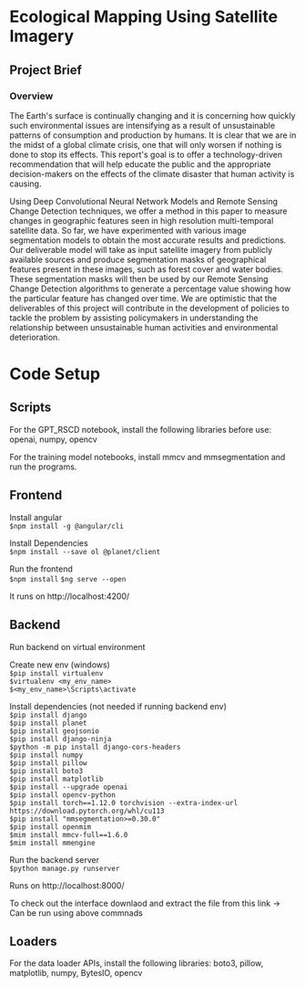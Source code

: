 # Ecological Mapping Using Satellite Imagery

## Project Brief 

### Overview
The Earth's surface is continually changing and it is concerning how quickly such environmental issues are intensifying as a result of unsustainable patterns of consumption and production by humans. It is clear that we are in the midst of a global climate crisis, one that will only worsen if nothing is done to stop its effects. This report's goal is to offer a technology-driven recommendation that will help educate the public and the appropriate decision-makers on the effects of the climate disaster that human activity is causing.

Using Deep Convolutional Neural Network Models and Remote Sensing Change Detection techniques, we offer a method in this paper to measure changes in geographic features seen in high resolution multi-temporal satellite data. So far, we have experimented with various image segmentation models to obtain the most accurate results and predictions. Our deliverable model will take as input satellite imagery from publicly available sources and produce segmentation masks of geographical features present in these images, such as forest cover and water bodies. These segmentation masks will then be used by our Remote Sensing Change Detection algorithms to generate a percentage value showing how the particular feature has changed over time. We are optimistic that the deliverables of this project will contribute in the development of policies to tackle the problem by assisting policymakers in understanding the relationship between unsustainable human activities and environmental deterioration.

# Code Setup 

## Scripts
For the GPT_RSCD notebook, install the following libraries before use: openai, numpy, opencv

For the training model notebooks, install mmcv and mmsegmentation and run the programs. 

## Frontend 
Install angular  
```$npm install -g @angular/cli```

Install Dependencies  
```$npm install --save ol @planet/client```

Run the frontend  
```$npm install```
```$ng serve --open```

It runs on http://localhost:4200/

## Backend 
Run backend on virtual environment

Create new env  (windows)  
```$pip install virtualenv```  
```$virtualenv <my_env_name>```  
```$<my_env_name>\Scripts\activate```  

Install dependencies (not needed if running backend env)  
```$pip install django```  
```$pip install planet```  
```$pip install geojsonio```  
```$pip install django-ninja```  
```$python -m pip install django-cors-headers```  
```$pip install numpy```  
```$pip install pillow```  
```$pip install boto3```  
```$pip install matplotlib```  
```$pip install --upgrade openai```  
```$pip install opencv-python```  
```$pip install torch==1.12.0 torchvision --extra-index-url https://download.pytorch.org/whl/cu113```   
```$pip install "mmsegmentation>=0.30.0"```  
```$pip install openmim```  
```$mim install mmcv-full==1.6.0```  
```$mim install mmengine```

Run the backend server  
```$python manage.py runserver```  

Runs on http://localhost:8000/  

To check out the interface downlaod and extract the file from this link ->  
Can be run using above commnads  

## Loaders 
For the data loader APIs, install the following libraries: boto3, pillow, matplotlib, numpy, BytesIO, opencv
